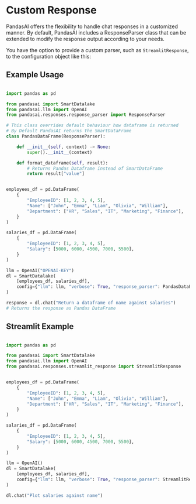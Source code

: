 # Custom Response

PandasAI offers the flexibility to handle chat responses in a customized manner. By default, PandasAI includes a ResponseParser class that can be extended to modify the response output according to your needs.

You have the option to provide a custom parser, such as `StreamlitResponse`, to the configuration object like this:

## Example Usage

```python

import pandas as pd

from pandasai import SmartDatalake
from pandasai.llm import OpenAI
from pandasai.responses.response_parser import ResponseParser

# This class overrides default behaviour how dataframe is returned
# By Default PandasAI returns the SmartDataFrame
class PandasDataFrame(ResponseParser):

    def __init__(self, context) -> None:
        super().__init__(context)

    def format_dataframe(self, result):
        # Returns Pandas Dataframe instead of SmartDataFrame
        return result["value"]


employees_df = pd.DataFrame(
    {
        "EmployeeID": [1, 2, 3, 4, 5],
        "Name": ["John", "Emma", "Liam", "Olivia", "William"],
        "Department": ["HR", "Sales", "IT", "Marketing", "Finance"],
    }
)

salaries_df = pd.DataFrame(
    {
        "EmployeeID": [1, 2, 3, 4, 5],
        "Salary": [5000, 6000, 4500, 7000, 5500],
    }
)

llm = OpenAI("OPENAI-KEY")
dl = SmartDatalake(
    [employees_df, salaries_df],
    config={"llm": llm, "verbose": True, "response_parser": PandasDataFrame},
)

response = dl.chat("Return a dataframe of name against salaries")
# Returns the response as Pandas DataFrame

```

## Streamlit Example

```python

import pandas as pd

from pandasai import SmartDatalake
from pandasai.llm import OpenAI
from pandasai.responses.streamlit_response import StreamlitResponse


employees_df = pd.DataFrame(
    {
        "EmployeeID": [1, 2, 3, 4, 5],
        "Name": ["John", "Emma", "Liam", "Olivia", "William"],
        "Department": ["HR", "Sales", "IT", "Marketing", "Finance"],
    }
)

salaries_df = pd.DataFrame(
    {
        "EmployeeID": [1, 2, 3, 4, 5],
        "Salary": [5000, 6000, 4500, 7000, 5500],
    }
)

llm = OpenAI()
dl = SmartDatalake(
    [employees_df, salaries_df],
    config={"llm": llm, "verbose": True, "response_parser": StreamlitResponse},
)

dl.chat("Plot salaries against name")
```
